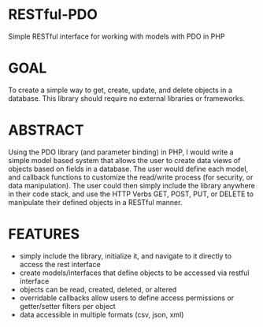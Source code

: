 RESTful-PDO
===========

Simple RESTful interface for working with models with PDO in PHP


GOAL
===========
To create a simple way to get, create, update, and delete objects in a database.  This library should require no external libraries or frameworks.

ABSTRACT
===========
Using the PDO library (and parameter binding) in PHP, I would write a simple model based system that allows the user to create data views of objects based on fields in a database.  The user would define each model, and callback functions to customize the read/write process (for security, or data manipulation).  The user could then simply include the library anywhere in their code stack, and use the HTTP Verbs GET, POST, PUT, or DELETE to manipulate their defined objects in a RESTful manner.

FEATURES
===========
- simply include the library, initialize it, and navigate to it directly to access the rest interface
- create models/interfaces that define objects to be accessed via restful interface
- objects can be read, created, deleted, or altered
- overridable callbacks allow users to define access permissions or getter/setter filters per object
- data accessible in multiple formats (csv, json, xml)
